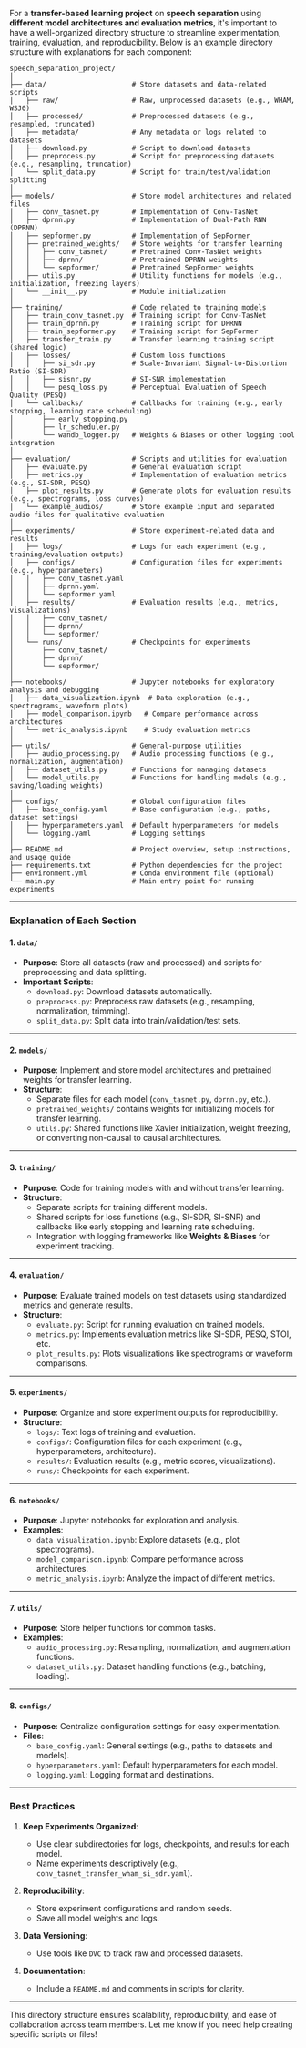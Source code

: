 For a **transfer-based learning project** on **speech separation** using **different model architectures and evaluation metrics**, it's important to have a well-organized directory structure to streamline experimentation, training, evaluation, and reproducibility. Below is an example directory structure with explanations for each component:

```
speech_separation_project/
│
├── data/                     # Store datasets and data-related scripts
│   ├── raw/                  # Raw, unprocessed datasets (e.g., WHAM, WSJ0)
│   ├── processed/            # Preprocessed datasets (e.g., resampled, truncated)
│   ├── metadata/             # Any metadata or logs related to datasets
│   ├── download.py           # Script to download datasets
│   ├── preprocess.py         # Script for preprocessing datasets (e.g., resampling, truncation)
│   └── split_data.py         # Script for train/test/validation splitting
│
├── models/                   # Store model architectures and related files
│   ├── conv_tasnet.py        # Implementation of Conv-TasNet
│   ├── dprnn.py              # Implementation of Dual-Path RNN (DPRNN)
│   ├── sepformer.py          # Implementation of SepFormer
│   ├── pretrained_weights/   # Store weights for transfer learning
│   │   ├── conv_tasnet/      # Pretrained Conv-TasNet weights
│   │   ├── dprnn/            # Pretrained DPRNN weights
│   │   └── sepformer/        # Pretrained SepFormer weights
│   ├── utils.py              # Utility functions for models (e.g., initialization, freezing layers)
│   └── __init__.py           # Module initialization
│
├── training/                 # Code related to training models
│   ├── train_conv_tasnet.py  # Training script for Conv-TasNet
│   ├── train_dprnn.py        # Training script for DPRNN
│   ├── train_sepformer.py    # Training script for SepFormer
│   ├── transfer_train.py     # Transfer learning training script (shared logic)
│   ├── losses/               # Custom loss functions
│   │   ├── si_sdr.py         # Scale-Invariant Signal-to-Distortion Ratio (SI-SDR)
│   │   ├── sisnr.py          # SI-SNR implementation
│   │   └── pesq_loss.py      # Perceptual Evaluation of Speech Quality (PESQ)
│   └── callbacks/            # Callbacks for training (e.g., early stopping, learning rate scheduling)
│       ├── early_stopping.py
│       ├── lr_scheduler.py
│       └── wandb_logger.py   # Weights & Biases or other logging tool integration
│
├── evaluation/               # Scripts and utilities for evaluation
│   ├── evaluate.py           # General evaluation script
│   ├── metrics.py            # Implementation of evaluation metrics (e.g., SI-SDR, PESQ)
│   ├── plot_results.py       # Generate plots for evaluation results (e.g., spectrograms, loss curves)
│   └── example_audios/       # Store example input and separated audio files for qualitative evaluation
│
├── experiments/              # Store experiment-related data and results
│   ├── logs/                 # Logs for each experiment (e.g., training/evaluation outputs)
│   ├── configs/              # Configuration files for experiments (e.g., hyperparameters)
│   │   ├── conv_tasnet.yaml
│   │   ├── dprnn.yaml
│   │   └── sepformer.yaml
│   ├── results/              # Evaluation results (e.g., metrics, visualizations)
│   │   ├── conv_tasnet/      
│   │   ├── dprnn/            
│   │   └── sepformer/        
│   └── runs/                 # Checkpoints for experiments
│       ├── conv_tasnet/
│       ├── dprnn/
│       └── sepformer/
│
├── notebooks/                # Jupyter notebooks for exploratory analysis and debugging
│   ├── data_visualization.ipynb  # Data exploration (e.g., spectrograms, waveform plots)
│   ├── model_comparison.ipynb   # Compare performance across architectures
│   └── metric_analysis.ipynb    # Study evaluation metrics
│
├── utils/                    # General-purpose utilities
│   ├── audio_processing.py   # Audio processing functions (e.g., normalization, augmentation)
│   ├── dataset_utils.py      # Functions for managing datasets
│   └── model_utils.py        # Functions for handling models (e.g., saving/loading weights)
│
├── configs/                  # Global configuration files
│   ├── base_config.yaml      # Base configuration (e.g., paths, dataset settings)
│   ├── hyperparameters.yaml  # Default hyperparameters for models
│   └── logging.yaml          # Logging settings
│
├── README.md                 # Project overview, setup instructions, and usage guide
├── requirements.txt          # Python dependencies for the project
├── environment.yml           # Conda environment file (optional)
└── main.py                   # Main entry point for running experiments
```

---

### **Explanation of Each Section**

#### **1. `data/`**
- **Purpose**: Store all datasets (raw and processed) and scripts for preprocessing and data splitting.
- **Important Scripts**:
  - `download.py`: Download datasets automatically.
  - `preprocess.py`: Preprocess raw datasets (e.g., resampling, normalization, trimming).
  - `split_data.py`: Split data into train/validation/test sets.

---

#### **2. `models/`**
- **Purpose**: Implement and store model architectures and pretrained weights for transfer learning.
- **Structure**:
  - Separate files for each model (`conv_tasnet.py`, `dprnn.py`, etc.).
  - `pretrained_weights/` contains weights for initializing models for transfer learning.
  - `utils.py`: Shared functions like Xavier initialization, weight freezing, or converting non-causal to causal architectures.

---

#### **3. `training/`**
- **Purpose**: Code for training models with and without transfer learning.
- **Structure**:
  - Separate scripts for training different models.
  - Shared scripts for loss functions (e.g., SI-SDR, SI-SNR) and callbacks like early stopping and learning rate scheduling.
  - Integration with logging frameworks like **Weights & Biases** for experiment tracking.

---

#### **4. `evaluation/`**
- **Purpose**: Evaluate trained models on test datasets using standardized metrics and generate results.
- **Structure**:
  - `evaluate.py`: Script for running evaluation on trained models.
  - `metrics.py`: Implements evaluation metrics like SI-SDR, PESQ, STOI, etc.
  - `plot_results.py`: Plots visualizations like spectrograms or waveform comparisons.

---

#### **5. `experiments/`**
- **Purpose**: Organize and store experiment outputs for reproducibility.
- **Structure**:
  - `logs/`: Text logs of training and evaluation.
  - `configs/`: Configuration files for each experiment (e.g., hyperparameters, architecture).
  - `results/`: Evaluation results (e.g., metric scores, visualizations).
  - `runs/`: Checkpoints for each experiment.

---

#### **6. `notebooks/`**
- **Purpose**: Jupyter notebooks for exploration and analysis.
- **Examples**:
  - `data_visualization.ipynb`: Explore datasets (e.g., plot spectrograms).
  - `model_comparison.ipynb`: Compare performance across architectures.
  - `metric_analysis.ipynb`: Analyze the impact of different metrics.

---

#### **7. `utils/`**
- **Purpose**: Store helper functions for common tasks.
- **Examples**:
  - `audio_processing.py`: Resampling, normalization, and augmentation functions.
  - `dataset_utils.py`: Dataset handling functions (e.g., batching, loading).

---

#### **8. `configs/`**
- **Purpose**: Centralize configuration settings for easy experimentation.
- **Files**:
  - `base_config.yaml`: General settings (e.g., paths to datasets and models).
  - `hyperparameters.yaml`: Default hyperparameters for each model.
  - `logging.yaml`: Logging format and destinations.

---

### **Best Practices**
1. **Keep Experiments Organized**:
   - Use clear subdirectories for logs, checkpoints, and results for each model.
   - Name experiments descriptively (e.g., `conv_tasnet_transfer_wham_si_sdr.yaml`).

2. **Reproducibility**:
   - Store experiment configurations and random seeds.
   - Save all model weights and logs.

3. **Data Versioning**:
   - Use tools like `DVC` to track raw and processed datasets.

4. **Documentation**:
   - Include a `README.md` and comments in scripts for clarity.

---

This directory structure ensures scalability, reproducibility, and ease of collaboration across team members. Let me know if you need help creating specific scripts or files!